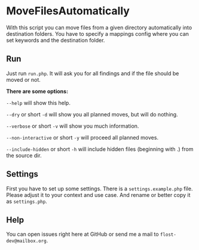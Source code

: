 # MoveFilesAutomatically

With this script you can move files from a given directory automatically into destination folders.
You have to specify a mappings config where you can set keywords and the destination folder.

## Run
Just run `run.php`. It will ask you for all findings and if the file should be moved or not.

**There are some options:**

`--help` will show this help.

`--dry` or short `-d` will show you all planned moves, but will do nothing.

`--verbose` or short `-v` will show you much information.

`--non-interactive` or short `-y` will proceed all planned moves.

`--include-hidden` or short `-h` will include hidden files (beginning with .) from the source dir.

## Settings
First you have to set up some settings. There is a `settings.example.php` file. Please adjust it to your context and use case. And rename or better copy it as `settings.php`.

## Help
You can open issues right here at GitHub or send me a mail to `flost-dev@mailbox.org`.